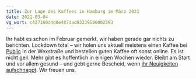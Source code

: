 ```yaml
---
title: Zur Lage des Kaffees in Hamburg im März 2021
date: 2021-03-04
vg_wort: c427160d4d8e407dad03239586002593
---
```


Ihr habt es schon im Februar gemerkt, wir haben gerade gar nichts zu berichten. Lockdown total – wir holen uns aktuell meistens einen Kaffee bei [Public](/cafes/public-coffee-roasters/) in der Wexstraße und bestellen guten Kaffee oft sonst online. Es ist nicht geil. Mehr gibt es hoffentlich in einigen Wochen wieder. Bleibt am Start und vor allem gesund – und gebt gerne Bescheid, wenn [ihr Neuigkeiten aufschnappt](/kontakt/). Wir freuen uns.
